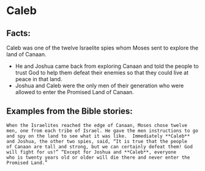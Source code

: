 Caleb
=====

Facts:
------

Caleb was one of the twelve Israelite spies whom Moses sent to explore
the land of Canaan.

-   He and Joshua came back from exploring Canaan and told the people to
    trust God to help them defeat their enemies so that they could live
    at peace in that land.
-   Joshua and Caleb were the only men of their generation who were
    allowed to enter the Promised Land of Canaan.

Examples from the Bible stories:
--------------------------------

    When the Israelites reached the edge of Canaan, Moses chose twelve
    men, one from each tribe of Israel. He gave the men instructions to go
    and spy on the land to see what it was like.  Immediately **Caleb**
    and Joshua, the other two spies, said, “It is true that the people
    of Canaan are tall and strong, but we can certainly defeat them! God
    will fight for us!” “Except for Joshua and **Caleb**, everyone
    who is twenty years old or older will die there and never enter the
    Promised Land.”
